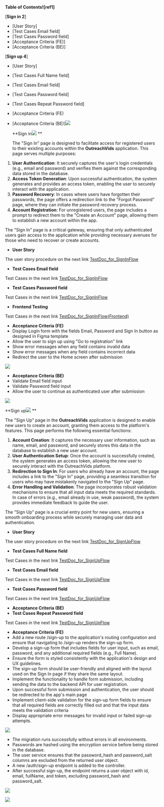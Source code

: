 **Table of Contents![ref1]**

[**Sign in 2**]

- [User Story]
- [Test Cases Email field]
- [Test Cases Password field]
- [Acceptance Criteria (FE)]
- [Acceptance Criteria (BE)]

[**Sign up 4**]

- [User Story]
- [Test Cases Full Name field]
- [Test Cases Email field]
- [Test Cases Password field]
- [Test Cases Repeat Password field]
- [Acceptance Criteria (FE)
- [Acceptance Criteria (BE)]![](https://github.com/user-attachments/assets/caf2b0da-e960-417f-b51d-8faac520ce63)


    <a name="_page1_x92.13_y70.87"></a>**Sign in![](https://github.com/user-attachments/assets/3966be1d-9d89-41c2-a3e5-5d24987e87ed)
**

    The "Sign In" page is designed to facilitate access for registered users to their existing accounts within the **OutreachVids** application. This page serves multiple purposes:

1. **User Authentication**: It securely captures the user's login credentials (e.g., email and password) and verifies them against the corresponding data stored in the database.
1. **Access Token Generation**: Upon successful authentication, the system generates and provides an access token, enabling the user to securely interact with the application.
1. **Password Recovery**: In cases where users have forgotten their passwords, the page offers a redirection link to the "Forgot Password" page, where they can initiate the password recovery process.
1. **Account Registration**: For unregistered users, the page includes a prompt to redirect them to the "Create an Account" page, allowing them to establish a new account within the app.

The "Sign In" page is a critical gateway, ensuring that only authenticated users gain access to the application while providing necessary avenues for those who need to recover or create accounts.

- **User<a name="_page1_x92.13_y477.58"></a> Story**

The user story procedure on the next link [TestDoc_for_SignInFlow](https://docs.google.com/spreadsheets/d/14vF3EOa7sI515qRntANlLpbEsZBukRq-S1vcsAIy_wg/edit?gid=1922746335#gid=1922746335)

- **Test<a name="_page1_x92.13_y532.10"></a> Cases Email field**

Test Cases in the next link [TestDoc_for_SignInFlow](https://docs.google.com/spreadsheets/d/14vF3EOa7sI515qRntANlLpbEsZBukRq-S1vcsAIy_wg/edit?gid=1854802596#gid=1854802596)

- **Test<a name="_page1_x92.13_y595.63"></a> Cases Password field**

Test Cases in the next link [TestDoc_for_SignInFlow](https://docs.google.com/spreadsheets/d/14vF3EOa7sI515qRntANlLpbEsZBukRq-S1vcsAIy_wg/edit?gid=1854802596#gid=1854802596)

- **Frontend Testing**

Test Cases in the next link [TestDoc_for_SignInFlow(Frontend)](https://docs.google.com/spreadsheets/d/18qkQs1BYpclGpN9TGDBwBefp4q7TLVE2cnlwckDCbiI/edit?usp=sharing)

- **Acceptance Criteria (FE)**
- Display<a name="_page2_x92.13_y70.87"></a> Login form with the fields Email, Password and Sign In button as designed in Figma template
- Allow the user to sign up using "Go to registration" link
- Show error messages when any field contains invalid data
- Show error messages when any field contains incorrect data
- Redirect the user to the Home screen after submission

![](https://github.com/user-attachments/assets/85065069-ba77-45b4-a3a4-6b8ea7157242)


- **Acceptance<a name="_page2_x92.13_y420.83"></a> Criteria (BE)**
- Validate Email field input
- Validate Password field input
- Allow the user to continue as authenticated user after submission

![](https://github.com/user-attachments/assets/90baf3eb-6338-4038-a7a7-7148ae0eef6b)



<a name="_page3_x92.15_y72.00"></a>**Sign up![](https://github.com/user-attachments/assets/bc395f0d-ad50-48f1-99af-d96200652b23)
**

The "Sign Up" page in the **OutreachVids** application is designed to enable new users to create an account, granting them access to the platform's features. This page performs the following essential functions:

1. **Account Creation**: It captures the necessary user information, such as name, email, and password, and securely stores this data in the database to establish a new user account.
1. **User Authentication Setup**: Once the account is successfully created, the system generates an access token, allowing the new user to securely interact with the OutreachVids platform.
1. **Redirection to Sign In**: For users who already have an account, the page includes a link to the "Sign In" page, providing a seamless transition for users who may have mistakenly navigated to the "Sign Up" page.
1. **Error Handling and Validation**: The page incorporates robust validation mechanisms to ensure that all input data meets the required standards. In case of errors (e.g., email already in use, weak password), the system provides immediate feedback to guide the user.

The "Sign Up" page is a crucial entry point for new users, ensuring a smooth onboarding process while securely managing user data and authentication.

- **User<a name="_page3_x92.15_y477.34"></a> Story**

The user story procedure on the next link [TestDoc_for_SignUpFlow](https://docs.google.com/spreadsheets/d/1b-xRyyn39r4N9k-P7zC618jotIVunZbbz1Vv9ipHNOM/edit?gid=1922746335#gid=1922746335)

- **Test<a name="_page3_x92.15_y518.86"></a> Cases Full Name field**

Test Cases in the next link [TestDoc_for_SignUpFlow](https://docs.google.com/spreadsheets/d/1b-xRyyn39r4N9k-P7zC618jotIVunZbbz1Vv9ipHNOM/edit?gid=1854802596#gid=1854802596)

- **Test<a name="_page3_x92.15_y574.38"></a> Cases Email field**

Test Cases in the next link [TestDoc_for_SignUpFlow](https://docs.google.com/spreadsheets/d/1b-xRyyn39r4N9k-P7zC618jotIVunZbbz1Vv9ipHNOM/edit?gid=1854802596#gid=1854802596)

- **Test<a name="_page3_x92.15_y629.91"></a> Cases Password field**

Test Cases in the next link [TestDoc_for_SignUpFlow](https://docs.google.com/spreadsheets/d/1b-xRyyn39r4N9k-P7zC618jotIVunZbbz1Vv9ipHNOM/edit?gid=1854802596#gid=1854802596)

- **Acceptance Criteria (BE)**
- **Test<a name="_page4_x92.15_y72.00"></a> Cases Repeat Password field**

Test Cases in the next link [TestDoc_for_SignUpFlow](https://docs.google.com/spreadsheets/d/1b-xRyyn39r4N9k-P7zC618jotIVunZbbz1Vv9ipHNOM/edit?gid=1854802596#gid=1854802596)

- **Acceptance<a name="_page4_x92.15_y140.61"></a> Criteria (FE)**
- Add a new route /sign-up to the application's routing configuration and ensure that navigating to /sign-up renders the sign-up form.
- Develop a sign-up form that includes fields for user input, such as email, password, and any additional required fields (e.g., Full Name).
- Ensure the form is styled consistently with the application's design and UX guidelines.
- The sign-up form should be user-friendly and aligned with the layout used on the Sign In page if they share the same layout.
- Implement the functionality to handle form submission, including sending the data to the backend API for user registration.
- Upon successful form submission and authentication, the user should be redirected to the app's main page
- Implement client-side validation for the sign-up form fields to ensure that all required fields are correctly filled out and that the input data meets the validation criteria
- Display appropriate error messages for invalid input or failed sign-up attempts.

![](https://github.com/user-attachments/assets/7b91ddf8-b5c3-45b8-adb4-8b8ad6eebb2a)


- The<a name="_page5_x92.15_y72.00"></a> migration runs successfully without errors in all environments.
- Passwords are hashed using the encryption service before being stored in the database.
- The user service ensures that the password\_hash and password\_salt columns are excluded from the returned user object.
- A new /auth/sign-up endpoint is added to the controller.
- After successful sign-up, the endpoint returns a user object with id, email, fullName, and token, excluding password\_hash and password\_salt.

![](https://github.com/user-attachments/assets/6c1ab2c4-eda2-40c1-9db0-b915c247e98c)

![](https://github.com/user-attachments/assets/728e5c69-83b7-4883-9a41-d37d45075804)

